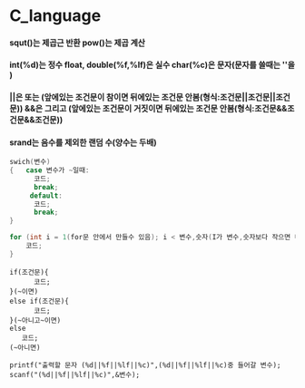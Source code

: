 # C_language

#### squt()는 제곱근 반환 pow()는 제곱 계산

#### int(%d)는 정수 float, double(%f,%lf)은 실수 char(%c)은 문자(문자를 쓸때는 ''을 )

#### ||은 또는 (앞에있는 조건문이 참이면 뒤에있는 조건문 안봄(형식:조건문||조건문||조건문)) &&은 그리고 (앞에있는 조건문이 거짓이면 뒤에있는 조건문 안봄(형식:조건문&&조건문&&조건문))
#### srand는 음수를 제외한 랜덤 수(양수는 두배)
```C
swich(변수)
{   case 변수가 ~일때:
      코드;
      break;
     default:
      코드;
      break;
}
```
```C
for (int i = 1(for문 안에서 만들수 있음); i < 변수,숫자(I가 변수,숫자보다 작으면 다시 실행); i++) {
    코드;
}
```
```
if(조건문){
      코드;
}(~이면)
else if(조건문){
      코드;
}(~아니고~이면)
else
   코드;
(~아니면)
```
```
printf("출력할 문자 (%d||%f||%lf||%c)",(%d||%f||%lf||%c)중 들어갈 변수);
scanf("(%d||%f||%lf||%c)",&변수);
```
